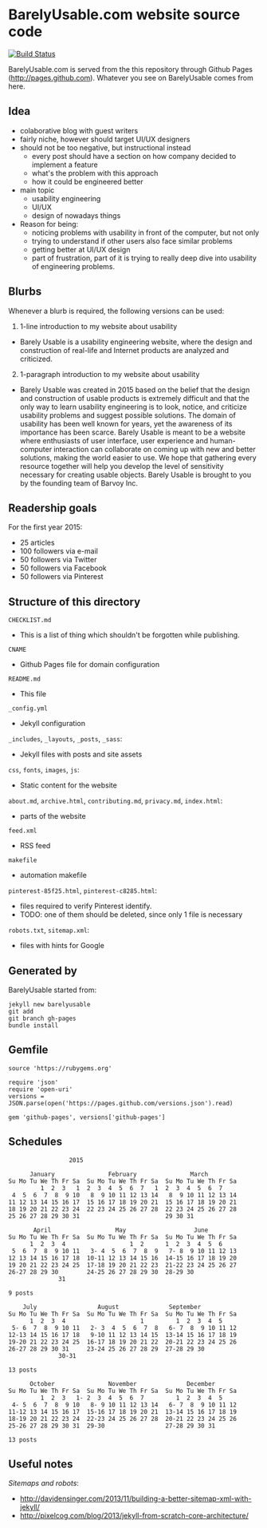 # BarelyUsable.com website source code

[![Build Status](https://travis-ci.org/wkoszek/barelyusable.svg)](https://travis-ci.org/wkoszek/barelyusable)

BarelyUsable.com is served from the this repository through Github Pages
(http://pages.github.com). Whatever you see on BarelyUsable comes from here.

Idea
----
- colaborative blog with guest writers
- fairly niche, however should target UI/UX designers
- should not be too negative, but instructional instead
  - every post should have a section on how company decided
    to implement a feature
  - what's the problem with this approach
  - how it could be engineered better
- main topic
  - usability engineering
  - UI/UX
  - design of nowadays things
- Reason for being:
  - noticing problems with usability in front of the computer, but not only
  - trying to understand if other users also face similar problems
  - getting better at UI/UX design
  - part of frustration, part of it is trying to really deep dive into usability of engineering problems.


Blurbs
------

Whenever a blurb is required, the following versions can be used:

1. 1-line introduction to my website about usability 

- Barely Usable is a usability engineering website, where the design and construction of real-life and Internet products are analyzed and criticized.

2. 1-paragraph introduction to my website about usability

- Barely Usable was created in 2015 based on the belief that the design and construction of usable products is extremely difficult and that the only way to learn usability engineering is to look, notice, and criticize usability problems and suggest possible solutions. The domain of usability has been well known for years, yet the awareness of its importance has been scarce.  Barely Usable is meant to be a website where enthusiasts of user interface, user experience and human-computer interaction can collaborate on coming up with new and better solutions, making the world easier to use. We hope that gathering every resource together will help you develop the level of sensitivity necessary for creating usable objects. Barely Usable is brought to you by the founding team of Barvoy Inc.  

Readership goals
----------------

For the first year 2015:
- 25 articles
- 100 followers via e-mail
- 50 followers via Twitter
- 50 followers via Facebook
- 50 followers via Pinterest

Structure of this directory
---------------------------

`CHECKLIST.md`
- This is a list of thing which shouldn't be forgotten while publishing.

`CNAME`
- Github Pages file for domain configuration

`README.md`
- This file

`_config.yml`
- Jekyll configuration

`_includes`, `_layouts`, `_posts`, `_sass`:
- Jekyll files with posts and site assets

`css`, `fonts`, `images`, `js`:
- Static content for the website

`about.md`, `archive.html`, `contributing.md`, `privacy.md`, `index.html`:
- parts of the website

`feed.xml`
- RSS feed

`makefile`
- automation makefile

`pinterest-85f25.html`, `pinterest-c8285.html`:
- files required to verify Pinterest identify.
- TODO: one of them should be deleted, since only 1 file is necessary

`robots.txt`, `sitemap.xml`:
- files with hints for Google

Generated by
--------------

BarelyUsable started from:

	jekyll new barelyusable
	git add
	git branch gh-pages
	bundle install

Gemfile
-------
	source 'https://rubygems.org'

	require 'json'
	require 'open-uri'
	versions = JSON.parse(open('https://pages.github.com/versions.json').read)

	gem 'github-pages', versions['github-pages']


Schedules
---------

				     2015

	      January               February               March
	Su Mo Tu We Th Fr Sa  Su Mo Tu We Th Fr Sa  Su Mo Tu We Th Fr Sa
		     1  2  3   1  2  3  4  5  6  7   1  2  3  4  5  6  7
	 4  5  6  7  8  9 10   8  9 10 11 12 13 14   8  9 10 11 12 13 14
	11 12 13 14 15 16 17  15 16 17 18 19 20 21  15 16 17 18 19 20 21
	18 19 20 21 22 23 24  22 23 24 25 26 27 28  22 23 24 25 26 27 28
	25 26 27 28 29 30 31                        29 30 31
						    
	       April                  May                   June
	Su Mo Tu We Th Fr Sa  Su Mo Tu We Th Fr Sa  Su Mo Tu We Th Fr Sa
		  1  2  3  4                  1  2      1  2  3  4  5  6
	 5  6  7  8  9 10 11   3- 4  5  6  7  8  9   7- 8  9 10 11 12 13
	12 13 14 15 16 17 18  10-11 12 13 14 15 16  14-15 16 17 18 19 20
	19 20 21 22 23 24 25  17-18 19 20 21 22 23  21-22 23 24 25 26 27
	26-27 28 29 30        24-25 26 27 28 29 30  28-29 30
			      31                    

	9 posts

		July                 August              September
	Su Mo Tu We Th Fr Sa  Su Mo Tu We Th Fr Sa  Su Mo Tu We Th Fr Sa
		  1  2  3  4                     1         1  2  3  4  5
	 5- 6  7  8  9 10 11   2- 3  4  5  6  7  8   6- 7  8  9 10 11 12
	12-13 14 15 16 17 18   9-10 11 12 13 14 15  13-14 15 16 17 18 19
	19-20 21 22 23 24 25  16-17 18 19 20 21 22  20-21 22 23 24 25 26
	26-27 28 29 30 31     23-24 25 26 27 28 29  27-28 29 30
			      30-31

	13 posts

	      October               November              December
	Su Mo Tu We Th Fr Sa  Su Mo Tu We Th Fr Sa  Su Mo Tu We Th Fr Sa
		     1  2  3   1- 2  3  4  5  6  7         1  2  3  4  5
	 4- 5  6  7  8  9 10   8- 9 10 11 12 13 14   6- 7  8  9 10 11 12
	11-12 13 14 15 16 17  15-16 17 18 19 20 21  13-14 15 16 17 18 19
	18-19 20 21 22 23 24  22-23 24 25 26 27 28  20-21 22 23 24 25 26
	25-26 27 28 29 30 31  29-30                 27-28 29 30 31

	13 posts

Useful notes
----------------

*Sitemaps and robots*:
- http://davidensinger.com/2013/11/building-a-better-sitemap-xml-with-jekyll/
- http://pixelcog.com/blog/2013/jekyll-from-scratch-core-architecture/


